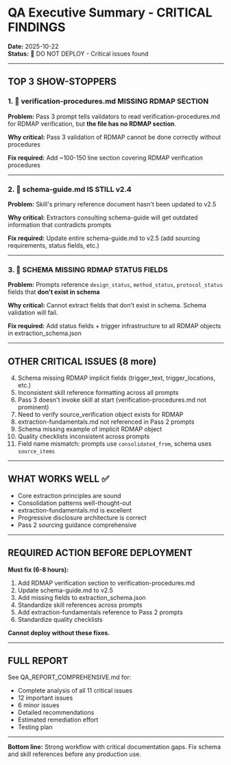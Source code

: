 # QA Executive Summary - CRITICAL FINDINGS

**Date:** 2025-10-22  
**Status:** 🔴 DO NOT DEPLOY - Critical issues found

---

## TOP 3 SHOW-STOPPERS

### 1. 🔴 verification-procedures.md MISSING RDMAP SECTION

**Problem:** Pass 3 prompt tells validators to read verification-procedures.md for RDMAP verification, but **the file has no RDMAP section**.

**Why critical:** Pass 3 validation of RDMAP cannot be done correctly without procedures

**Fix required:** Add ~100-150 line section covering RDMAP verification procedures

---

### 2. 🔴 schema-guide.md IS STILL v2.4

**Problem:** Skill's primary reference document hasn't been updated to v2.5

**Why critical:** Extractors consulting schema-guide will get outdated information that contradicts prompts

**Fix required:** Update entire schema-guide.md to v2.5 (add sourcing requirements, status fields, etc.)

---

### 3. 🔴 SCHEMA MISSING RDMAP STATUS FIELDS

**Problem:** Prompts reference `design_status`, `method_status`, `protocol_status` fields that **don't exist in schema**

**Why critical:** Cannot extract fields that don't exist in schema. Schema validation will fail.

**Fix required:** Add status fields + trigger infrastructure to all RDMAP objects in extraction_schema.json

---

## OTHER CRITICAL ISSUES (8 more)

4. Schema missing RDMAP implicit fields (trigger_text, trigger_locations, etc.)
5. Inconsistent skill reference formatting across all prompts
6. Pass 3 doesn't invoke skill at start (verification-procedures.md not prominent)
7. Need to verify source_verification object exists for RDMAP
8. extraction-fundamentals.md not referenced in Pass 2 prompts
9. Schema missing example of implicit RDMAP object
10. Quality checklists inconsistent across prompts
11. Field name mismatch: prompts use `consolidated_from`, schema uses `source_items`

---

## WHAT WORKS WELL ✅

- Core extraction principles are sound
- Consolidation patterns well-thought-out
- extraction-fundamentals.md is excellent
- Progressive disclosure architecture is correct
- Pass 2 sourcing guidance comprehensive

---

## REQUIRED ACTION BEFORE DEPLOYMENT

**Must fix (6-8 hours):**
1. Add RDMAP verification section to verification-procedures.md
2. Update schema-guide.md to v2.5
3. Add missing fields to extraction_schema.json
4. Standardize skill references across prompts
5. Add extraction-fundamentals reference to Pass 2 prompts
6. Standardize quality checklists

**Cannot deploy without these fixes.**

---

## FULL REPORT

See QA_REPORT_COMPREHENSIVE.md for:
- Complete analysis of all 11 critical issues
- 12 important issues
- 6 minor issues
- Detailed recommendations
- Estimated remediation effort
- Testing plan

---

**Bottom line:** Strong workflow with critical documentation gaps. Fix schema and skill references before any production use.
